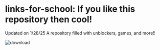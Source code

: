 # links-for-school: If you like this repository then cool!
Updated on 1/28/25
A repository filled with unblockers, games, and more!! 

![download](https://github.com/user-attachments/assets/5a2bb8ba-8777-4730-9079-3a6152dedb34)
